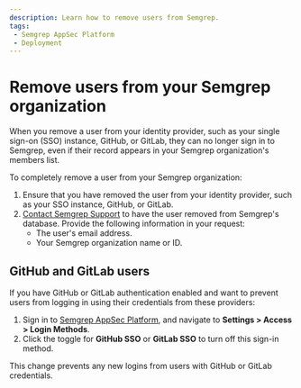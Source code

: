 ```yaml
---
description: Learn how to remove users from Semgrep.
tags:
 - Semgrep AppSec Platform
 - Deployment
---
```


# Remove users from your Semgrep organization

When you remove a user from your identity provider, such as your single sign-on (SSO) instance, GitHub, or GitLab, they can no longer sign in to Semgrep, even if their record appears in your Semgrep organization's members list.

To completely remove a user from your Semgrep organization:

1. Ensure that you have removed the user from your identity provider, such as your SSO instance, GitHub, or GitLab.
2. [Contact Semgrep Support](/support) to have the user removed from Semgrep's database. Provide the following information in your request:
    - The user's email address.
    - Your Semgrep organization name or ID.

## GitHub and GitLab users

If you have GitHub or GitLab authentication enabled and want to prevent users from logging in using their credentials from these providers:

1. Sign in to [<i class="fas fa-external-link fa-xs"></i> Semgrep AppSec Platform](https://semgrep.dev/login), and navigate to **Settings > Access > Login Methods**.
2. Click the <i class="fa-solid fa-toggle-large-on"></i> toggle for **GitHub SSO** or **GitLab SSO** to turn off this sign-in method.

This change prevents any new logins from users with GitHub or GitLab credentials.